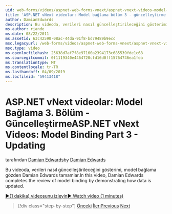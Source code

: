```yaml
---
uid: web-forms/videos/aspnet-web-forms-vnext/aspnet-vnext-videos-model-binding-part-3-updating
title: 'ASP.NET vNext videolar: Model bağlama bölüm 3 - güncelleştirme | Microsoft Docs'
author: DamianEdwards
description: Bu videoda, verileri nasıl güncelleştirileceğini gösterimi, model bağlama gözden Damian Edwards tamamlar.
ms.author: riande
ms.date: 08/22/2011
ms.assetid: 63c42590-08ac-44da-91f8-bd79489b9ecc
msc.legacyurl: /web-forms/videos/aspnet-web-forms-vnext/aspnet-vnext-videos-model-binding-part-3-updating
msc.type: video
ms.openlocfilehash: 25638d7af7f8e97160a2394173c685539fde1c68
ms.sourcegitcommit: 0f1119340e4464720cfd16d0ff15764746ea1fea
ms.translationtype: MT
ms.contentlocale: tr-TR
ms.lasthandoff: 04/09/2019
ms.locfileid: "59413418"
---
```

# <a name="aspnet-vnext-videos-model-binding-part-3---updating"></a><span data-ttu-id="be61c-103">ASP.NET vNext videolar: Model Bağlama 3. Bölüm - Güncelleştirme</span><span class="sxs-lookup"><span data-stu-id="be61c-103">ASP.NET vNext Videos: Model Binding Part 3 - Updating</span></span>

<span data-ttu-id="be61c-104">tarafından [Damian Edwards](https://github.com/DamianEdwards)</span><span class="sxs-lookup"><span data-stu-id="be61c-104">by [Damian Edwards](https://github.com/DamianEdwards)</span></span>

<span data-ttu-id="be61c-105">Bu videoda, verileri nasıl güncelleştirileceğini gösterimi, model bağlama gözden Damian Edwards tamamlar.</span><span class="sxs-lookup"><span data-stu-id="be61c-105">In this video, Damian Edwards completes the review of model binding by demonstrating how data is updated.</span></span>

[<span data-ttu-id="be61c-106">&#9654;(1 dakika) videosunu izleyin</span><span class="sxs-lookup"><span data-stu-id="be61c-106">&#9654; Watch video (1 minutes)</span></span>](https://channel9.msdn.com/Blogs/ASP-NET-Site-Videos/aspnet-vnext-videos-model-binding-part-3-updating)

> [!div class="step-by-step"]
> <span data-ttu-id="be61c-107">[Önceki](aspnet-vnext-videos-model-binding-part-2-filtering.md)
> [İleri](aspnet-45-web-forms-model-binding.md)</span><span class="sxs-lookup"><span data-stu-id="be61c-107">[Previous](aspnet-vnext-videos-model-binding-part-2-filtering.md)
[Next](aspnet-45-web-forms-model-binding.md)</span></span>
